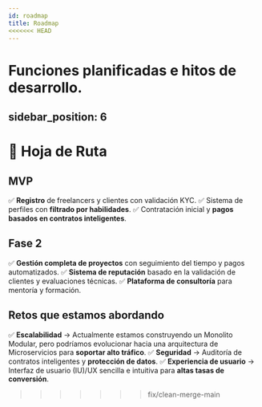 ```yaml
---
id: roadmap
title: Roadmap
<<<<<<< HEAD
---
```

Funciones planificadas e hitos de desarrollo.
=======
sidebar_position: 6
---

# 📌 Hoja de Ruta

## **MVP** 
✅ **Registro** de freelancers y clientes con validación KYC. 
✅ Sistema de perfiles con **filtrado por habilidades**. 
✅ Contratación inicial y **pagos basados en contratos inteligentes**. 

## **Fase 2** 
✅ **Gestión completa de proyectos** con seguimiento del tiempo y pagos automatizados. 
✅ **Sistema de reputación** basado en la validación de clientes y evaluaciones técnicas. 
✅ **Plataforma de consultoría** para mentoría y formación. 

## **Retos que estamos abordando** 
✅ **Escalabilidad** → Actualmente estamos construyendo un Monolito Modular, pero podríamos evolucionar hacia una arquitectura de Microservicios para **soportar alto tráfico**. 
✅ **Seguridad** → Auditoría de contratos inteligentes y **protección de datos**. ✅ **Experiencia de usuario** → Interfaz de usuario (IU)/UX sencilla e intuitiva para **altas tasas de conversión**.
>>>>>>> fix/clean-merge-main
